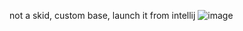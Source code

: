 not a skid, custom base, launch it from intellij
![image](https://user-images.githubusercontent.com/81517221/175821686-7a8dd5a9-632c-4f5b-b3e3-c81aacfbe9ca.png)
